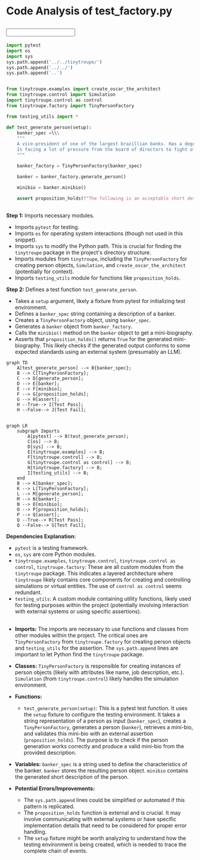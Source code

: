 # Code Analysis of test_factory.py

## <input code>

```python
import pytest
import os
import sys
sys.path.append('../../tinytroupe/')
sys.path.append('../../')
sys.path.append('..')


from tinytroupe.examples import create_oscar_the_architect
from tinytroupe.control import Simulation
import tinytroupe.control as control
from tinytroupe.factory import TinyPersonFactory

from testing_utils import *

def test_generate_person(setup):
    banker_spec =\\\
    """
    A vice-president of one of the largest brazillian banks. Has a degree in engineering and an MBA in finance. 
    Is facing a lot of pressure from the board of directors to fight off the competition from the fintechs.    
    """

    banker_factory = TinyPersonFactory(banker_spec)

    banker = banker_factory.generate_person()

    minibio = banker.minibio()

    assert proposition_holds(f"The following is an acceptable short description for someone working in banking: \'{minibio}\'"), f"Proposition is false according to the LLM."
```

## <algorithm>

**Step 1:** Imports necessary modules.

*   Imports `pytest` for testing.
*   Imports `os` for operating system interactions (though not used in this snippet).
*   Imports `sys` to modify the Python path. This is crucial for finding the `tinytroupe` package in the project's directory structure.
*   Imports modules from `tinytroupe`, including the `TinyPersonFactory` for creating person objects, `Simulation`, and `create_oscar_the_architect` (potentially for context).
*   Imports `testing_utils` module for functions like `proposition_holds`.

**Step 2:** Defines a test function `test_generate_person`.

*   Takes a `setup` argument, likely a fixture from pytest for initializing test environment.
*   Defines a `banker_spec` string containing a description of a banker.
*   Creates a `TinyPersonFactory` object, using `banker_spec`.
*   Generates a `banker` object from `banker_factory`.
*   Calls the `minibio()` method on the `banker` object to get a mini-biography.
*   Asserts that `proposition_holds()` returns `True` for the generated mini-biography. This likely checks if the generated output conforms to some expected standards using an external system (presumably an LLM).

```mermaid
graph TD
    A[test_generate_person] --> B{banker_spec};
    B --> C[TinyPersonFactory];
    C --> D[generate_person];
    D --> E[banker];
    E --> F[minibio];
    F --> G[proposition_holds];
    G --> H[assert];
    H --True--> I[Test Pass];
    H --False--> J[Test Fail];
```


## <mermaid>

```mermaid
graph LR
    subgraph Imports
        A[pytest] --> B(test_generate_person);
        C[os] --> B;
        D[sys] --> B;
        E[tinytroupe.examples] --> B;
        F[tinytroupe.control] --> B;
        G[tinytroupe.control as control] --> B;
        H[tinytroupe.factory] --> B;
        I[testing_utils] --> B;
    end
    B --> K[banker_spec];
    K --> L[TinyPersonFactory];
    L --> M[generate_person];
    M --> N[banker];
    N --> O[minibio];
    O --> P[proposition_holds];
    P --> Q[assert];
    Q --True--> R[Test Pass];
    Q --False--> S[Test Fail];
```

**Dependencies Explanation:**
*   `pytest` is a testing framework.
*   `os`, `sys` are core Python modules.
*   `tinytroupe.examples`, `tinytroupe.control`, `tinytroupe.control as control`, `tinytroupe.factory`:  These are all custom modules from the `tinytroupe` package. This indicates a layered architecture where `tinytroupe` likely contains core components for creating and controlling simulations or virtual entities. The use of `control as control` seems redundant.
*   `testing_utils`:  A custom module containing utility functions, likely used for testing purposes within the project (potentially involving interaction with external systems or using specific assertions).


## <explanation>

*   **Imports:** The imports are necessary to use functions and classes from other modules within the project. The critical ones are `TinyPersonFactory` from `tinytroupe.factory` for creating person objects and `testing_utils` for the assertion. The `sys.path.append` lines are important to let Python find the `tinytroupe` package.
*   **Classes:** `TinyPersonFactory` is responsible for creating instances of person objects (likely with attributes like name, job description, etc.). `Simulation` (from `tinytroupe.control`) likely handles the simulation environment.
*   **Functions:**
    *   `test_generate_person(setup)`: This is a pytest test function. It uses the `setup` fixture to configure the testing environment. It takes a string representation of a person as input (`banker_spec`), creates a `TinyPersonFactory`, generates a person (`banker`), retrieves a mini-bio, and validates this mini-bio with an external assertion (`proposition_holds`). The purpose is to check if the person generation works correctly and produce a valid mini-bio from the provided description.


*   **Variables:** `banker_spec` is a string used to define the characteristics of the banker. `banker` stores the resulting person object. `minibio` contains the generated short description of the person.


*   **Potential Errors/Improvements:**
    *   The `sys.path.append` lines could be simplified or automated if this pattern is replicated.
    *   The `proposition_holds` function is external and is crucial. It may involve communicating with external systems or have specific implementation details that need to be considered for proper error handling.  
    *   The `setup` fixture might be worth analyzing to understand how the testing environment is being created, which is needed to trace the complete chain of events.



```
